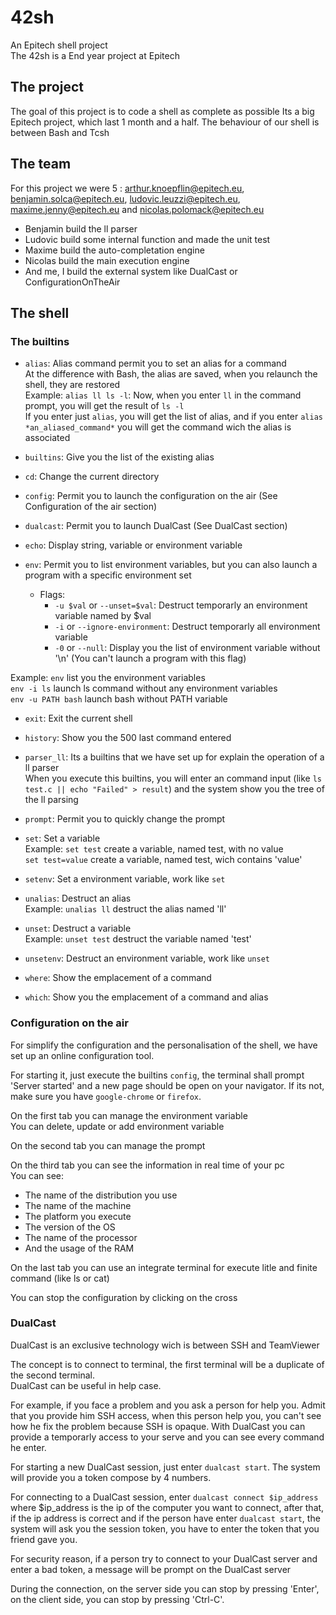 # 42sh
An Epitech shell project  
The 42sh is a End year project at Epitech    

## The project
The goal of this project is to code a shell as complete as possible
Its a big Epitech project, which last 1 month and a half.
The behaviour of our shell is between Bash and Tcsh

## The team
For this project we were 5 : arthur.knoepflin@epitech.eu, benjamin.solca@epitech.eu, ludovic.leuzzi@epitech.eu, maxime.jenny@epitech.eu and nicolas.polomack@epitech.eu
* Benjamin build the ll parser
* Ludovic build some internal function and made the unit test
* Maxime build the auto-completation engine
* Nicolas build the main execution engine
* And me, I build the external system like DualCast or ConfigurationOnTheAir

## The shell
### The builtins
* `alias`: Alias command permit you to set an alias for a command  
At the difference with Bash, the alias are saved, when you relaunch the shell, they are restored  
Example: `alias ll ls -l`: Now, when you enter `ll` in the command prompt, you will get the result of `ls -l`       
If you enter just `alias`, you will get the list of alias, and if you enter `alias *an_aliased_command*` you will get the command wich the alias is associated  

* `builtins`: Give you the list of the existing alias

* `cd`: Change the current directory

* `config`: Permit you to launch the configuration on the air (See Configuration of the air section)

* `dualcast`: Permit you to launch DualCast (See DualCast section)

* `echo`: Display string, variable or environment variable

* `env`: Permit you to list environment variables, but you can also launch a program with a specific environment set
  * Flags:
    * `-u $val` or `--unset=$val`: Destruct temporarly an environment variable named by $val
    * `-i` or `--ignore-environment`: Destruct temporarly all environment variable
    * `-0` or `--null`: Display you the list of environment variable without '\n' (You can't launch a program with this flag)

Example: `env` list you the environment variables  
`env -i ls` launch ls command without any environment variables  
`env -u PATH bash` launch bash without PATH variable

* `exit`: Exit the current shell

* `history`: Show you the 500 last command entered

* `parser_ll`: Its a builtins that we have set up for explain the operation of a ll parser  
When you execute this builtins, you will enter an command input (like `ls test.c || echo "Failed" > result`) and the system show you the tree of the ll parsing

* `prompt`: Permit you to quickly change the prompt

* `set`: Set a variable  
Example: `set test` create a variable, named test, with no value  
`set test=value` create a variable, named test, wich contains 'value'

* `setenv`: Set a environment variable, work like `set`

* `unalias`: Destruct an alias  
Example: `unalias ll` destruct the alias named 'll'

* `unset`: Destruct a variable  
Example: `unset test` destruct the variable named 'test'

* `unsetenv`: Destruct an environment variable, work like `unset`

* `where`: Show the emplacement of a command

* `which`: Show you the emplacement of a command and alias

### Configuration on the air
For simplify the configuration and the personalisation of the shell, we have set up an online configuration tool.

For starting it, just execute the builtins `config`, the terminal shall prompt 'Server started' and a new page should be open on your navigator.
If its not, make sure you have `google-chrome` or `firefox`.

On the first tab you can manage the environment variable  
You can delete, update or add environment variable

On the second tab you can manage the prompt

On the third tab you can see the information in real time of your pc  
You can see:
* The name of the distribution you use
* The name of the machine
* The platform you execute
* The version of the OS
* The name of the processor
* And the usage of the RAM

On the last tab you can use an integrate terminal for execute litle and finite command (like ls or cat)

You can stop the configuration by clicking on the cross

### DualCast
DualCast is an exclusive technology wich is between SSH and TeamViewer

The concept is to connect to terminal, the first terminal will be a duplicate of the second terminal.  
DualCast can be useful in help case. 

For example, if you face a problem and you ask a person for help you. Admit that you provide him SSH access, when this person help you, you can't see how he fix the problem because SSH is opaque. With DualCast you can provide a temporarly access to your serve and you can see every command he enter.

For starting a new DualCast session, just enter `dualcast start`. The system will provide you a token compose by 4 numbers.

For connecting to a DualCast session, enter `dualcast connect $ip_address` where $ip_address is the ip of the computer you want to connect, after that, if the ip address is correct and if the person have enter `dualcast start`, the system will ask you the session token, you have to enter the token that you friend gave you.

For security reason, if a person try to connect to your DualCast server and enter a bad token, a message will be prompt on the DualCast server
          
During the connection, on the server side you can stop by pressing 'Enter', on the client side, you can stop by pressing 'Ctrl-C'.



